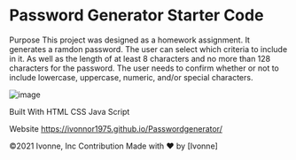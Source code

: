 # Password Generator Starter Code
Purpose
This project was designed as a homework assignment. It generates a ramdon password. The user can select which criteria to include in it. As well as the length of at least 8 characters and no more than 128 characters for the password. The user needs to confirm whether or not to include lowercase, uppercase, numeric, and/or special characters.

![image](https://user-images.githubusercontent.com/88918693/132782400-c0e52090-e089-49aa-97ed-59be3bc71b4e.png)


Built With
HTML
CSS
Java Script

Website
https://ivonnor1975.github.io/Passwordgenerator/

©️2021 Ivonne, Inc
Contribution
Made with ❤️ by [Ivonne]
